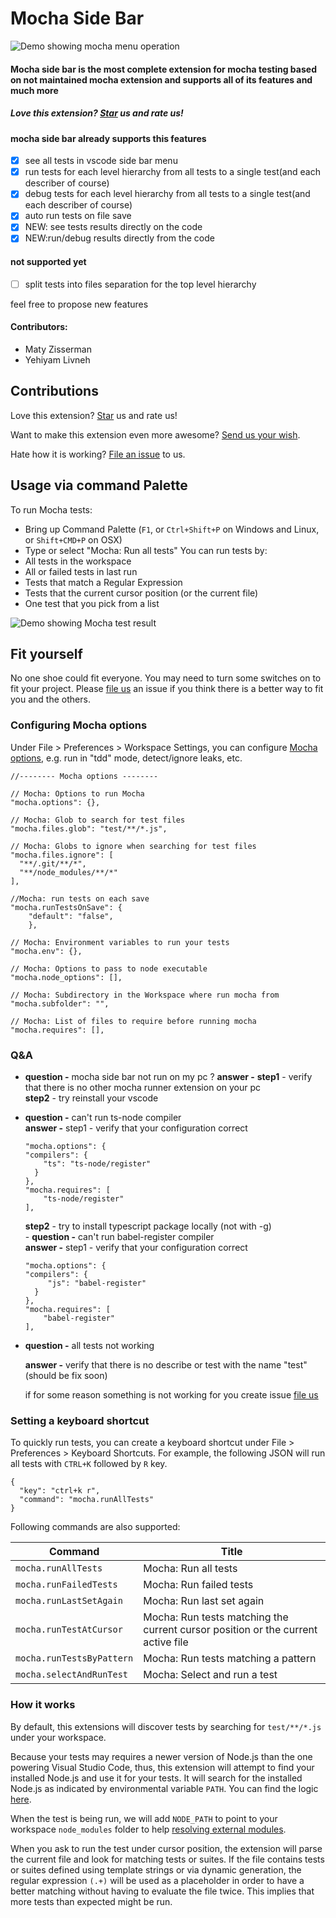 # Mocha Side Bar 

![Demo showing mocha menu operation](https://raw.githubusercontent.com/maty21/mocha-sidebar/master/tutorial.gif)

#### Mocha side bar is the most complete extension for mocha testing based on not maintained mocha extension and supports all of its features and much more

##### Love this extension? [Star](https://github.com/maty21/mocha-sidebar/stargazers) us and rate us!

#### mocha side bar already supports this features
* [x] see all tests in vscode side bar menu
* [x] run tests for each level hierarchy from all tests to a single test(and each describer of course) 
* [x] debug tests for each level hierarchy from all tests to a single test(and each describer of course) 
* [x] auto run tests on file save
* [x] NEW: see tests results directly on the code 
* [x] NEW:run/debug results directly from the code 

#### not supported yet
* [ ] split tests into files separation for the top level hierarchy

feel free to propose new features 

#### Contributors:
- Maty Zisserman
- Yehiyam Livneh


## Contributions
Love this extension? [Star](https://github.com/maty21/mocha-sidebar/stargazers) us and rate us!

Want to make this extension even more awesome? [Send us your wish](https://github.com/maty21/mocha-sidebar/issues/new/).

Hate how it is working? [File an issue](https://github.com/maty21/mocha-sidebar/issues/new/) to us.

## Usage via command Palette
To run Mocha tests:
* Bring up Command Palette (`F1`, or `Ctrl+Shift+P` on Windows and Linux, or `Shift+CMD+P` on OSX)
* Type or select "Mocha: Run all tests"
You can run tests by:
* All tests in the workspace
* All or failed tests in last run
* Tests that match a Regular Expression
* Tests that the current cursor position (or the current file)
* One test that you pick from a list

![Demo showing Mocha test result](https://raw.githubusercontent.com/maty21/mocha-sidebar/master/demo.png)


## Fit yourself
No one shoe could fit everyone. You may need to turn some switches on to fit your project. Please 
[file us](https://github.com/maty21/mocha-sidebar/issues/new/) an issue if you think there is a better way to fit you and the others.

### Configuring Mocha options
Under File > Preferences > Workspace Settings, you can configure [Mocha options](https://github.com/mochajs/mocha/blob/master/lib/mocha.js), e.g. run in "tdd" mode, detect/ignore leaks, etc.

```
//-------- Mocha options --------

// Mocha: Options to run Mocha
"mocha.options": {},

// Mocha: Glob to search for test files
"mocha.files.glob": "test/**/*.js",

// Mocha: Globs to ignore when searching for test files
"mocha.files.ignore": [
  "**/.git/**/*",
  "**/node_modules/**/*"
],

//Mocha: run tests on each save
"mocha.runTestsOnSave": {
    "default": "false",
    },

// Mocha: Environment variables to run your tests
"mocha.env": {},

// Mocha: Options to pass to node executable
"mocha.node_options": [],

// Mocha: Subdirectory in the Workspace where run mocha from
"mocha.subfolder": "",

// Mocha: List of files to require before running mocha
"mocha.requires": [],
```

### Q&A
  - **question -** mocha side bar not run on my pc ? 
    **answer -** 
      **step1** - verify that there is no other mocha runner extension on your pc  
      **step2** - try reinstall your vscode   
  -  **question -** can't run ts-node compiler  
     **answer -** step1 - verify that your configuration correct 
        ```
        "mocha.options": {
        "compilers": {
            "ts": "ts-node/register"
          }
        },
        "mocha.requires": [
            "ts-node/register"
        ],
        ``` 
        **step2** - try to install typescript package locally  (not with -g)    
    -  **question -** can't run babel-register compiler  
       **answer -** step1 - verify that your configuration correct 
        ```
        "mocha.options": {
        "compilers": {
             "js": "babel-register"
          }
        },
        "mocha.requires": [
            "babel-register"
        ],

        ``` 
   -  **question -** all tests not working  

      **answer -** verify that there is no describe or test with the name "test" (should be fix soon)    

        if for some reason something is not working for you create issue [file us](https://github.com/maty21/mocha-sidebar/issues/new/)  

  

### Setting a keyboard shortcut

To quickly run tests, you can create a keyboard shortcut under File > Preferences > Keyboard Shortcuts. For example, the following JSON will run all tests with `CTRL+K` followed by `R` key.
```
{
  "key": "ctrl+k r",
  "command": "mocha.runAllTests"
}
```

Following commands are also supported:

| Command | Title |
|---------|-------------|
| `mocha.runAllTests` | Mocha: Run all tests |
| `mocha.runFailedTests` | Mocha: Run failed tests |
| `mocha.runLastSetAgain` | Mocha: Run last set again |
| `mocha.runTestAtCursor` | Mocha: Run tests matching the current cursor position or the current active file |
| `mocha.runTestsByPattern` | Mocha: Run tests matching a pattern |
| `mocha.selectAndRunTest` | Mocha: Select and run a test |


### How it works
By default, this extensions will discover tests by searching for `test/**/*.js` under your workspace.

Because your tests may requires a newer version of Node.js than the one powering Visual Studio Code, thus, this extension will attempt to find your installed Node.js and use it for your tests. It will search for the installed Node.js as indicated by environmental variable `PATH`. You can find the logic [here](https://github.com/maty21/mocha-sidebar/blob/master/fork.js).

When the test is being run, we will add `NODE_PATH` to point to your workspace `node_modules` folder to help [resolving external modules](https://nodejs.org/api/modules.html#modules_loading_from_the_global_folders).

When you ask to run the test under cursor position, the extension will parse the current file and look for matching tests or suites.
If the file contains tests or suites defined using template strings or via dynamic generation, the regular expression `(.+)` will be used as a placeholder in order to have a better matching without having to evaluate the file twice.
This implies that more tests than expected might be run.
